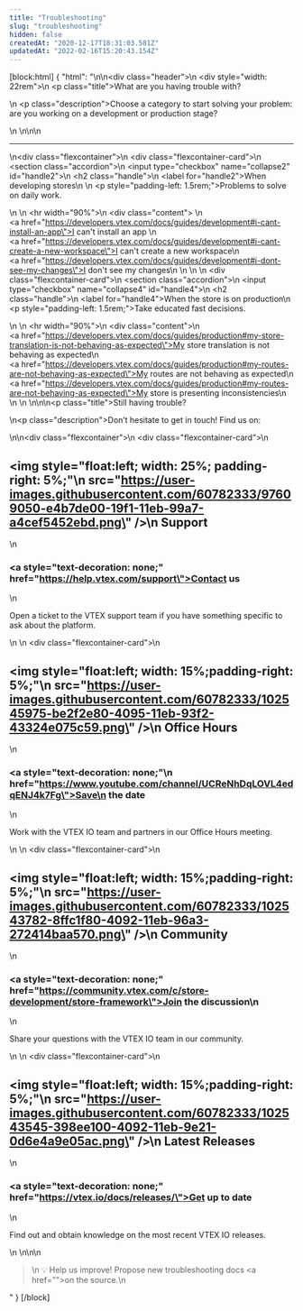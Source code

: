 ```yaml
---
title: "Troubleshooting"
slug: "troubleshooting"
hidden: false
createdAt: "2020-12-17T18:31:03.581Z"
updatedAt: "2022-02-16T15:20:43.154Z"
---
```

[block:html]
{
  "html": "<style>\n  .title {\n    font-size: 30px;\n    text-align: left;\n    font-weight: 600\n  }\n\t.description{\n    text-align:left;\n    font-size: 18px;\n    line-height: 1.2;\n  }\n  .header {\n    padding-top: 3rem;\n    padding-bottom: 2rem;\n    height: 23rem;\n    background-image: url(https://user-images.githubusercontent.com/60782333/102536561-8a014100-4088-11eb-8f5b-bc51b6e3bb67.png);\n    background-size: 61%;\n    background-position: right bottom;\n    background-repeat: no-repeat\n  }\n\n  .flexcontainer {\n    display: flex;\n    flex-wrap: wrap;\n    padding-top: 1rem;\n    padding-bottom: 2rem;\n    justify-content: space-around\n  }\n\n  .flexcontainer-card {\n    display: flex;\n    flex-direction: column;\n    justify-content: space-between;\n    align-items: flex-start;\n    width: 22rem;\n    margin: .5rem;\n    line-height: 1.8\n  }\n\n  .accordion>input[type=checkbox] {\n    position: absolute;\n    left: -100vw\n  }\n\n  .accordion .content {\n    overflow-y: hidden;\n    height: 0;\n    transition: height .3s ease\n  }\n\n  .accordion>input[type=checkbox]:checked~.content {\n    height: auto;\n    overflow: visible\n  }\n\n  .accordion label {\n    display: block;\n    padding: 1.5rem\n  }\n\n  .accordion {\n    margin-bottom: 1em;\n    width: 400px\n  }\n\n  .accordion>input[type=checkbox]:checked~.content {\n    padding: 1.5rem;\n    border: 1px solid #fff;\n    border-top: 0\n  }\n\n  .accordion .handle {\n    margin: 0;\n    font-size: 1.125em;\n    line-height: 1.2em\n  }\n\n  .accordion label {\n    color: #142032;\n    cursor: pointer;\n    font-weight: 800;\n    font-size: 18px\n  }\n\n  .accordion .handle label:before {\n    font-family: fontawesome;\n    content: \"\\f054\";\n    display: inline-block;\n    margin-right: 10px;\n    font-size: 18px;\n    line-height: 1.556em;\n    vertical-align: baseline;\n    float: right;\n    padding-right: 1.5rem\n  }\n\n  .accordion>input[type=checkbox]:checked~.handle label:before {\n    content: \"\\f078\"\n  }\n</style>\n\n<div class=\"header\">\n  <div style=\"width: 22rem\">\n    <p class=\"title\">What are you having trouble with?</p>\n    <p class=\"description\">Choose a category to start solving your problem: are you working on a development or production stage?</p>\n  </div>\n</div>\n\n<hr />\n<div class=\"flexcontainer\">\n  <div class=\"flexcontainer-card\">\n    <section class=\"accordion\">\n      <input type=\"checkbox\" name=\"collapse2\" id=\"handle2\">\n      <h2 class=\"handle\">\n        <label for=\"handle2\">When developing stores\n        </label>\n        <p style=\"padding-left: 1.5rem;\">Problems to solve on daily work.</p>\n      </h2>\n      <hr width=\"90%\">\n      <div class=\"content\">       \n        <br><a href=\"https://developers.vtex.com/docs/guides/development#i-cant-install-an-app\">I can't install an app</a>        \n        <br><a href=\"https://developers.vtex.com/docs/guides/development#i-cant-create-a-new-workspace\">I can't create a new workspace</a>\n        <br><a href=\"https://developers.vtex.com/docs/guides/development#i-dont-see-my-changes\">I don't see my changes</a>\n      </div>\n    </section>\n  </div>\n  <div class=\"flexcontainer-card\">\n    <section class=\"accordion\">\n      <input type=\"checkbox\" name=\"collapse4\" id=\"handle4\">\n      <h2 class=\"handle\">\n        <label for=\"handle4\">When the store is on production</label>\n        <p style=\"padding-left: 1.5rem;\">Take educated fast decisions.</p>\n      </h2>\n      <hr width=\"90%\">\n      <div class=\"content\">\n          <br><a href=\"https://developers.vtex.com/docs/guides/production#my-store-translation-is-not-behaving-as-expected\">My store translation is not behaving as expected</a>\n          <br><a href=\"https://developers.vtex.com/docs/guides/production#my-routes-are-not-behaving-as-expected\">My routes are not behaving as expected</a>\n        <br><a href=\"https://developers.vtex.com/docs/guides/production#my-routes-are-not-behaving-as-expected\">My store is presenting inconsistencies</a>\n      </div>\n    </section>\n  </div>\n</div>\n\n<p class=\"title\">Still having trouble?</span></p>\n<p class=\"description\">Don’t hesitate to get in touch! Find us on:</p>\n\n<div class=\"flexcontainer\">\n  <div class=\"flexcontainer-card\">\n    <h2><img style=\"float:left; width: 25%; padding-right: 5%;\"\n        src=\"https://user-images.githubusercontent.com/60782333/97609050-e4b7de00-19f1-11eb-99a7-a4cef5452ebd.png\" />\n      Support</h2>\n    <h3><a style=\"text-decoration: none;\" href=\"https://help.vtex.com/support\">Contact us</a></h3>\n    <p>Open a ticket to the VTEX support team if you have something specific to ask about the platform.</p>\n  </div>\n  <div class=\"flexcontainer-card\">\n    <h2><img style=\"float:left; width: 15%;padding-right: 5%;\"\n        src=\"https://user-images.githubusercontent.com/60782333/102545975-be2f2e80-4095-11eb-93f2-43324e075c59.png\" />\n      Office Hours</h2>\n    <h3><a style=\"text-decoration: none;\"\n        href=\"https://www.youtube.com/channel/UCReNhDqLOVL4edqENJ4k7Fg\">Save\n        the date</a></h3>\n    <p>Work with the VTEX IO team and partners in our Office Hours meeting.</p>\n  </div>\n  <div class=\"flexcontainer-card\">\n    <h2><img style=\"float:left; width: 15%;padding-right: 5%;\"\n        src=\"https://user-images.githubusercontent.com/60782333/102543782-8ffc1f80-4092-11eb-96a3-272414baa570.png\" />\n      Community</h2>\n    <h3><a style=\"text-decoration: none;\" href=\"https://community.vtex.com/c/store-development/store-framework\">Join the discussion</a>\n    </h3>\n    <p>Share your questions with the VTEX IO team in our community.</p>\n  </div>\n  <div class=\"flexcontainer-card\">\n    <h2><img style=\"float:left; width: 15%;padding-right: 5%;\"\n        src=\"https://user-images.githubusercontent.com/60782333/102543545-398ee100-4092-11eb-9e21-0d6e4a9e05ac.png\" />\n      Latest Releases</h2>\n    <h3><a style=\"text-decoration: none;\" href=\"https://vtex.io/docs/releases/\">Get up to date</a></h3>\n    <p> Find out and obtain knowledge on the most recent VTEX IO releases.</p>\n  </div>\n</div>\n\n<blockquote>\n  💡 Help us improve! Propose new troubleshooting docs <a href=\"\">on the source.</a>\n</blockquote>"
}
[/block]